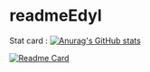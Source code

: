 # readmeEdyl

Stat card : 
[![Anurag's GitHub stats](https://github-readme-stats.vercel.app/api?username=Edylmorgul)](https://github.com/anuraghazra/github-readme-stats)

[![Readme Card](https://github-readme-stats.vercel.app/api/pin/?username=Edylmorgul&repo=github-readme-stats)](https://github.com/anuraghazra/github-readme-stats)


